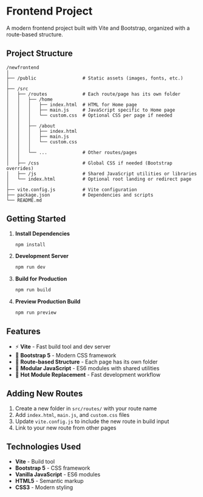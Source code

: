 # Frontend Project

A modern frontend project built with Vite and Bootstrap, organized with a route-based structure.

## Project Structure

```
/newfrontend
│
├── /public                 # Static assets (images, fonts, etc.)
│
├── /src
│   ├── /routes             # Each route/page has its own folder
│   │   ├── /home
│   │   │   ├── index.html  # HTML for Home page
│   │   │   ├── main.js     # JavaScript specific to Home page
│   │   │   └── custom.css  # Optional CSS per page if needed
│   │   │
│   │   ├── /about
│   │   │   ├── index.html
│   │   │   ├── main.js
│   │   │   └── custom.css
│   │   │
│   │   └── ...             # Other routes/pages
│   │
│   ├── /css                # Global CSS if needed (Bootstrap overrides)
│   ├── /js                 # Shared JavaScript utilities or libraries
│   └── index.html          # Optional root landing or redirect page
│
├── vite.config.js          # Vite configuration
├── package.json            # Dependencies and scripts
└── README.md
```

## Getting Started

1. **Install Dependencies**
   ```bash
   npm install
   ```

2. **Development Server**
   ```bash
   npm run dev
   ```

3. **Build for Production**
   ```bash
   npm run build
   ```

4. **Preview Production Build**
   ```bash
   npm run preview
   ```

## Features

- ⚡ **Vite** - Fast build tool and dev server
- 🎨 **Bootstrap 5** - Modern CSS framework
- 📁 **Route-based Structure** - Each page has its own folder
- 🔧 **Modular JavaScript** - ES6 modules with shared utilities
- 🎯 **Hot Module Replacement** - Fast development workflow

## Adding New Routes

1. Create a new folder in `src/routes/` with your route name
2. Add `index.html`, `main.js`, and `custom.css` files
3. Update `vite.config.js` to include the new route in build input
4. Link to your new route from other pages

## Technologies Used

- **Vite** - Build tool
- **Bootstrap 5** - CSS framework
- **Vanilla JavaScript** - ES6 modules
- **HTML5** - Semantic markup
- **CSS3** - Modern styling

